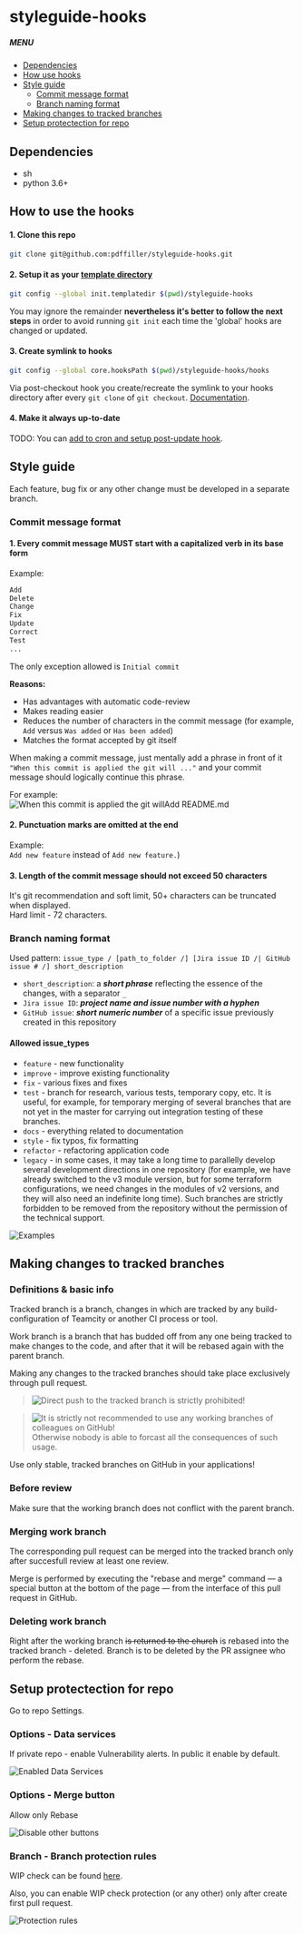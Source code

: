 # styleguide-hooks

##### MENU

* [Dependencies](#dependencies)
* [How use hooks](#how-use-hooks)
* [Style guide](#style-guide)
  * [Commit message format](#commit-message-format)
  * [Branch naming format](#branch-naming-format)
* [Making changes to tracked branches](#making-changes-to-tracked-branches)
* [Setup protectection for repo](#setup-protectection-for-repo)

## Dependencies

* sh
* python 3.6+

## How to use the hooks

#### 1. Clone this repo

```bash
git clone git@github.com:pdffiller/styleguide-hooks.git
```

#### 2. Setup it as your [template directory](https://git-scm.com/docs/git-init#_template_directory)

```bash
git config --global init.templatedir $(pwd)/styleguide-hooks
```

You may ignore the remainder **nevertheless it's better to follow the next steps** in order to avoid running `git init` each time the 'global' hooks are changed or updated.

#### 3. Create symlink to hooks

```bash
git config --global core.hooksPath $(pwd)/styleguide-hooks/hooks
```

Via post-checkout hook you create/recreate the symlink to your hooks directory after every `git clone` of `git checkout`. [Documentation](https://git-scm.com/docs/githooks#_post_checkout).

#### 4. Make it always up-to-date

TODO: You can [add to cron and setup post-update hook](https://habr.com/post/329804/).

## Style guide

Each feature, bug fix or any other change must be developed in a separate branch.

### Commit message format

#### 1. Every commit message MUST start with a capitalized verb in its base form

Example:

```bash
Add
Delete
Change
Fix
Update
Correct
Test
...
```

The only exception allowed is `Initial commit`

**Reasons:**

* Has advantages with automatic code-review
* Makes reading easier
* Reduces the number of characters in the commit message (for example, `Add` versus `Was added` or `Has been added`)
* Matches the format accepted by git itself

When making a commit message, just mentally add a phrase in front of it `"When this commit is applied the git will ..."` and your commit message should logically continue this phrase.

For example:<br>
![<span style="color:green">`When this commit is applied the git will`</span><span style="color:red">`Add README.md`</span>](images/When_this_commit_is_applied_the_git_willAdd_README_md.png)

#### 2. Punctuation marks are omitted at the end

Example:<br>
`Add new feature` instead of `Add new feature.`)

#### 3. Length of the commit message should not exceed 50 characters

It's git recommendation and soft limit, 50+ characters can be truncated when displayed.<br>
Hard limit - 72 characters.

### Branch naming format

Used pattern: `issue_type / [path_to_folder /] [Jira issue ID /| GitHub issue # /] short_description`

* `short_description`: a ***short phrase*** reflecting the essence of the changes, with a separator `_`
* `Jira issue ID`: ***project name and issue number with a hyphen***
* `GitHub issue`: ***short numeric number*** of a specific issue previously created in this repository

#### Allowed issue_types

* `feature` - new functionality
* `improve` - improve existing functionality
* `fix` - various fixes and fixes
* `test` - branch for research, various tests, temporary copy, etc. It is useful, for example, for temporary merging of several branches that are not yet in the master for carrying out integration testing of these branches.
* `docs` - everything related to documentation
* `style` - fix typos, fix formatting
* `refactor` - refactoring application code
* `legacy` - in some cases, it may take a long time to parallelly develop several development directions in one repository (for example, we have already switched to the v3 module version, but for some terraform configurations, we need changes in the modules of v2 versions, and they will also need an indefinite long time). Such branches are strictly forbidden to be removed from the repository without the permission of the technical support.

<!--
Examples:
* <span style="color:red">feature</span>/<span style="color:blue">MODULES/zabbix-agent/</span><span style="color:green">add_zabbix-agent</span>
* <span style="color:red">feature</span>/<span style="color:blue">PRJ-1898/</span><span style="color:green">add_ecs-service</span>
* <span style="color:red">improve</span>/<span style="color:blue">APPS/ecs-php/42/</span><span style="color:green">upgrade_services_version</span>
* <span style="color:red">fix</span>/<span style="color:blue">21/</span><span style="color:green">elb_healthcheck</span>
* <span style="color:red">test</span>/<span style="color:green">new_php_version</span>
* <span style="color:red">legacy</span>/<span style="color:green">v2</span>
-->

![Examples](images/examples.png)

## Making changes to tracked branches

### Definitions & basic info

Tracked branch is a branch, changes in which are tracked by any build-configuration of Teamcity or another CI process or tool.

Work branch is a branch that has budded off from any one being tracked to make changes to the code, and after that it will be rebased again with the parent branch.

Making any changes to the tracked branches should take place exclusively through pull request.

> ![<span style="color:red">**Direct push to the tracked branch is strictly prohibited!**</span>](images/Direct_push_to_the_tracked_branch_is_strictly_prohibited_.png)

>![<span style="color:red">It is strictly not recommended to use any working branches of colleagues on GitHub!</span>](images/It_is_strictly_not_recommended_to_use_any_working_branches_of_colleagues_on_GitHub_.png) Otherwise nobody is able to forcast all the consequences of such usage.

Use only stable, tracked branches on GitHub in your applications!

### Before review

Make sure that the working branch does not conflict with the parent branch.

### Merging work branch

The corresponding pull request can be merged into the tracked branch only after succesfull review at least one review.

Merge is performed by executing the "rebase and merge" command — a special button at the bottom of the page — from the interface of this pull request in GitHub.

### Deleting work branch

Right after the working branch ~~is returned to the church~~ is rebased into the tracked branch - deleted. Branch is to be deleted by the PR assignee who perform the rebase.

## Setup protectection for repo

Go to repo Settings.

### Options - Data services

If private repo - enable Vulnerability alerts. In public it enable by default.

![Enabled Data Services](images/github_data_services.png)

### Options - Merge button

Allow only Rebase

![Disable other buttons](images/github_merge_button.png)

### Branch - Branch protection rules

WIP check can be found [here](https://github.com/marketplace/wip).

Also, you can enable WIP check protection (or any other) only after create first pull request.

![Protection rules](images/github_branch_protection.png)
